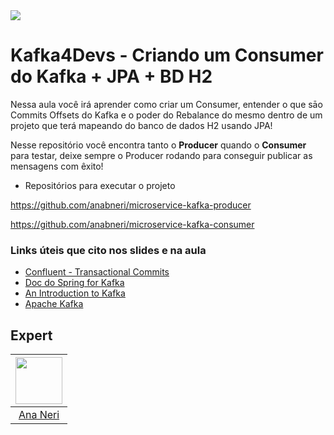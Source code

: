<img src="https://storage.googleapis.com/golden-wind/experts-club/capa-github.svg" />

# Kafka4Devs - Criando um Consumer do Kafka + JPA + BD H2
Nessa aula você irá aprender como criar um Consumer, entender o que sāo Commits Offsets do Kafka e o poder do Rebalance do mesmo dentro de um projeto que terá mapeando do banco de dados H2 usando JPA!

Nesse repositório você encontra tanto o **Producer** quando o **Consumer** para testar, deixe sempre o Producer rodando para conseguir publicar as mensagens com êxito!

* Repositórios para executar o projeto

 https://github.com/anabneri/microservice-kafka-producer

 https://github.com/anabneri/microservice-kafka-consumer

### Links úteis que cito nos slides e na aula
+ [Confluent - Transactional Commits](https://www.confluent.io/blog/transactions-apache-kafka/)
+ [Doc do Spring for Kafka](https://spring.io/projects/spring-kafka)
+ [An Introduction to Kafka](https://dzone.com/articles/a-begineers-approach-to-quotkafkaquot)
+ [Apache Kafka](https://blog.geekhunter.com.br/apache-kafka/)

## Expert
| [<img src="https://avatars.githubusercontent.com/u/42419543?v=4" width="75px;"/>](https://github.com/anabneri) |
| :-: |
|[Ana Neri](https://github.com/anabneri)|
